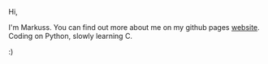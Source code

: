 Hi, 

I'm Markuss. You can find out more about me on my github pages [website](mgkenins.github.io).
Coding on Python, slowly learning C.

:)
